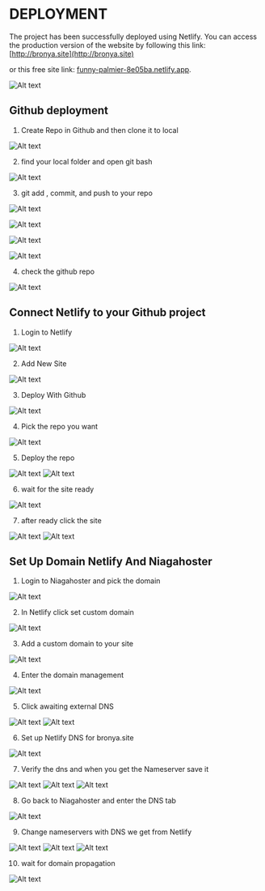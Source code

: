 # DEPLOYMENT  

The project has been successfully deployed using Netlify. You can access the production version of the website by following this link: [http://bronya.site](http://bronya.site) 

or this free site link: [funny-palmier-8e05ba.netlify.app](https://funny-palmier-8e05ba.netlify.app).

![Alt text](readme_assets/a100.png)

## Github deployment
1. Create Repo in Github and then clone it to local

![Alt text](readme_assets/a1.png)

2. find your local folder and open git bash 

![Alt text](readme_assets/a2.png)

3. git add , commit, and push to your repo

![Alt text](readme_assets/a3.png)

![Alt text](readme_assets/a4.png)

![Alt text](readme_assets/a5.png)

![Alt text](readme_assets/a6.png)

4. check the github repo

![Alt text](readme_assets/a7.png)

## Connect Netlify to your Github project

1. Login to Netlify

![Alt text](readme_assets/a8.png)

2. Add New Site

![Alt text](readme_assets/a9.png)

3. Deploy With Github

![Alt text](readme_assets/a10.png)

4. Pick the repo you want

![Alt text](readme_assets/a11.png)

5. Deploy the repo

![Alt text](readme_assets/a12.png)
![Alt text](readme_assets/a13.png)

6. wait for the site ready

![Alt text](readme_assets/a14.png)

7. after ready click the site

![Alt text](readme_assets/a15.png)
![Alt text](readme_assets/a16.png)

## Set Up Domain Netlify And Niagahoster

1. Login to Niagahoster and pick the domain

![Alt text](readme_assets/a17.png)

2. In Netlify click set custom domain

![Alt text](readme_assets/a18.png)

3. Add a custom domain to your site

![Alt text](readme_assets/a19.png)

4. Enter the domain management

![Alt text](readme_assets/a20.png)

5. Click awaiting external DNS

![Alt text](readme_assets/a20.png)
![Alt text](readme_assets/a21.png)


6. Set up Netlify DNS for bronya.site

![Alt text](readme_assets/a22.png)

7. Verify the dns and when you get the Nameserver save it

![Alt text](readme_assets/a23.png)
![Alt text](readme_assets/a24.png)
![Alt text](readme_assets/a25.png)

8. Go back to Niagahoster and enter the DNS tab

![Alt text](readme_assets/a26.png)

9. Change nameservers with DNS we get from Netlify

![Alt text](readme_assets/a27.png)
![Alt text](readme_assets/a28.png)
![Alt text](readme_assets/a29.png)

10. wait for domain propagation

![Alt text](readme_assets/a30.png)